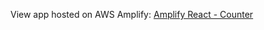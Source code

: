 View app hosted on AWS Amplify: <a href="https://counter.rookware.biz/">Amplify React - Counter</a>
